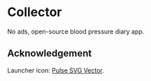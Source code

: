 # Collector

No ads, open-source blood pressure diary app.

## Acknowledgement

Launcher icon: [Pulse SVG Vector](https://www.svgrepo.com/svg/141568/pulse).